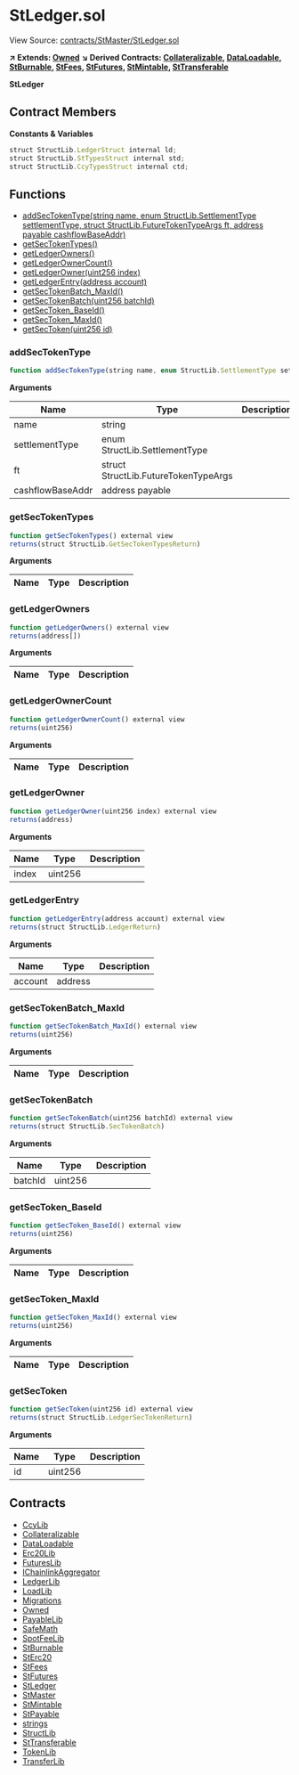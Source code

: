 # StLedger.sol

View Source: [contracts/StMaster/StLedger.sol](../contracts/StMaster/StLedger.sol)

**↗ Extends: [Owned](Owned.md)**
**↘ Derived Contracts: [Collateralizable](Collateralizable.md), [DataLoadable](DataLoadable.md), [StBurnable](StBurnable.md), [StFees](StFees.md), [StFutures](StFutures.md), [StMintable](StMintable.md), [StTransferable](StTransferable.md)**

**StLedger**

## Contract Members
**Constants & Variables**

```js
struct StructLib.LedgerStruct internal ld;
struct StructLib.StTypesStruct internal std;
struct StructLib.CcyTypesStruct internal ctd;

```

## Functions

- [addSecTokenType(string name, enum StructLib.SettlementType settlementType, struct StructLib.FutureTokenTypeArgs ft, address payable cashflowBaseAddr)](#addsectokentype)
- [getSecTokenTypes()](#getsectokentypes)
- [getLedgerOwners()](#getledgerowners)
- [getLedgerOwnerCount()](#getledgerownercount)
- [getLedgerOwner(uint256 index)](#getledgerowner)
- [getLedgerEntry(address account)](#getledgerentry)
- [getSecTokenBatch_MaxId()](#getsectokenbatch_maxid)
- [getSecTokenBatch(uint256 batchId)](#getsectokenbatch)
- [getSecToken_BaseId()](#getsectoken_baseid)
- [getSecToken_MaxId()](#getsectoken_maxid)
- [getSecToken(uint256 id)](#getsectoken)

### addSecTokenType

```js
function addSecTokenType(string name, enum StructLib.SettlementType settlementType, struct StructLib.FutureTokenTypeArgs ft, address payable cashflowBaseAddr) public nonpayable onlyOwner onlyWhenReadWrite 
```

**Arguments**

| Name        | Type           | Description  |
| ------------- |------------- | -----|
| name | string |  | 
| settlementType | enum StructLib.SettlementType |  | 
| ft | struct StructLib.FutureTokenTypeArgs |  | 
| cashflowBaseAddr | address payable |  | 

### getSecTokenTypes

```js
function getSecTokenTypes() external view
returns(struct StructLib.GetSecTokenTypesReturn)
```

**Arguments**

| Name        | Type           | Description  |
| ------------- |------------- | -----|

### getLedgerOwners

```js
function getLedgerOwners() external view
returns(address[])
```

**Arguments**

| Name        | Type           | Description  |
| ------------- |------------- | -----|

### getLedgerOwnerCount

```js
function getLedgerOwnerCount() external view
returns(uint256)
```

**Arguments**

| Name        | Type           | Description  |
| ------------- |------------- | -----|

### getLedgerOwner

```js
function getLedgerOwner(uint256 index) external view
returns(address)
```

**Arguments**

| Name        | Type           | Description  |
| ------------- |------------- | -----|
| index | uint256 |  | 

### getLedgerEntry

```js
function getLedgerEntry(address account) external view
returns(struct StructLib.LedgerReturn)
```

**Arguments**

| Name        | Type           | Description  |
| ------------- |------------- | -----|
| account | address |  | 

### getSecTokenBatch_MaxId

```js
function getSecTokenBatch_MaxId() external view
returns(uint256)
```

**Arguments**

| Name        | Type           | Description  |
| ------------- |------------- | -----|

### getSecTokenBatch

```js
function getSecTokenBatch(uint256 batchId) external view
returns(struct StructLib.SecTokenBatch)
```

**Arguments**

| Name        | Type           | Description  |
| ------------- |------------- | -----|
| batchId | uint256 |  | 

### getSecToken_BaseId

```js
function getSecToken_BaseId() external view
returns(uint256)
```

**Arguments**

| Name        | Type           | Description  |
| ------------- |------------- | -----|

### getSecToken_MaxId

```js
function getSecToken_MaxId() external view
returns(uint256)
```

**Arguments**

| Name        | Type           | Description  |
| ------------- |------------- | -----|

### getSecToken

```js
function getSecToken(uint256 id) external view
returns(struct StructLib.LedgerSecTokenReturn)
```

**Arguments**

| Name        | Type           | Description  |
| ------------- |------------- | -----|
| id | uint256 |  | 

## Contracts

* [CcyLib](CcyLib.md)
* [Collateralizable](Collateralizable.md)
* [DataLoadable](DataLoadable.md)
* [Erc20Lib](Erc20Lib.md)
* [FuturesLib](FuturesLib.md)
* [IChainlinkAggregator](IChainlinkAggregator.md)
* [LedgerLib](LedgerLib.md)
* [LoadLib](LoadLib.md)
* [Migrations](Migrations.md)
* [Owned](Owned.md)
* [PayableLib](PayableLib.md)
* [SafeMath](SafeMath.md)
* [SpotFeeLib](SpotFeeLib.md)
* [StBurnable](StBurnable.md)
* [StErc20](StErc20.md)
* [StFees](StFees.md)
* [StFutures](StFutures.md)
* [StLedger](StLedger.md)
* [StMaster](StMaster.md)
* [StMintable](StMintable.md)
* [StPayable](StPayable.md)
* [strings](strings.md)
* [StructLib](StructLib.md)
* [StTransferable](StTransferable.md)
* [TokenLib](TokenLib.md)
* [TransferLib](TransferLib.md)
